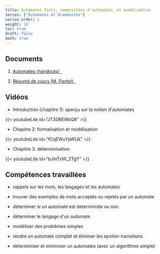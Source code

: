 ```yaml
---
title: Automates finis, composition d’automates, et modélisation
series: ["Automates et Grammaires"]
series_order: 1
weight: 10
toc: true
draft: false
math: true
---
```


## Documents

1. [Automates (handouts) &nbsp; <i class="far fa-file-pdf"></i>](../files/1-automata.pdf)

2. [Résumé de cours (M. Pantel) &nbsp; <i class="far fa-file-pdf"></i>](../files/resume_automates.pdf)

## Vidéos

* Introduction (chapitre 1): aperçu sur la notion d'automates

{{< youtubeLite id="JT3DBEI6kQ8" >}}

* Chapitre 2: formalisation et modélisation

{{< youtubeLite id="fCqEWuYpWUk" >}}

* Chapitre 3: déterminisation

{{< youtubeLite id="bJmTxW_2TgY" >}}

## Compétences travaillées

* rappels sur les mots, les langages et les automates

* trouver des exemples de mots acceptés ou rejetés par un automate

* déterminer si un automate est déterministe ou non

* déterminer le langage d'un automate

* modéliser des problèmes simples

* rendre un automate complet et éliminer les epsilon-transitions

* déterminiser et _minimiser_ un automates (avec un algorithme simple)

